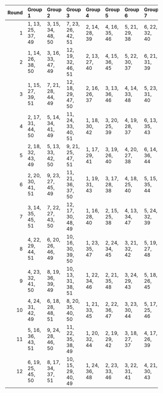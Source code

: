 |   Round | Group 1           | Group 2           | Group 3            | Group 4       | Group 5       | Group 6       | Group 7       | Group 8       | Group 9       | Group 10       | Group 11       | Group 12       |
|--------:|:------------------|:------------------|:-------------------|:--------------|:--------------|:--------------|:--------------|:--------------|:--------------|:---------------|:---------------|:---------------|
|       1 | 1, 13, 25, 37, 49 | 3, 15, 34, 48, 50 | 7, 23, 26, 42, 51  | 2, 14, 28, 39 | 4, 16, 35, 46 | 5, 21, 29, 38 | 6, 22, 32, 40 | 8, 24, 27, 44 | 9, 17, 33, 43 | 10, 18, 36, 41 | 11, 19, 30, 47 | 12, 20, 31, 45 |
|       2 | 1, 14, 26, 38, 50 | 3, 16, 33, 47, 49 | 12, 19, 32, 46, 51 | 2, 13, 27, 40 | 4, 15, 36, 45 | 5, 22, 30, 37 | 6, 21, 31, 39 | 7, 24, 25, 41 | 8, 23, 28, 43 | 9, 18, 34, 44  | 10, 17, 35, 42 | 11, 20, 29, 48 |
|       3 | 1, 15, 27, 39, 51 | 7, 21, 28, 44, 49 | 12, 18, 29, 47, 50 | 2, 16, 26, 37 | 3, 13, 36, 46 | 4, 14, 33, 48 | 5, 23, 31, 40 | 6, 24, 30, 38 | 8, 22, 25, 42 | 9, 19, 35, 41  | 10, 20, 34, 43 | 11, 17, 32, 45 |
|       4 | 2, 17, 31, 44, 50 | 5, 14, 34, 41, 49 | 11, 24, 33, 40, 51 | 1, 18, 30, 42 | 3, 20, 25, 39 | 4, 19, 28, 37 | 6, 13, 35, 43 | 7, 16, 29, 45 | 8, 15, 32, 47 | 9, 22, 26, 48  | 10, 21, 27, 46 | 12, 23, 36, 38 |
|       5 | 2, 18, 32, 43, 49 | 5, 13, 33, 42, 50 | 9, 21, 25, 47, 51  | 1, 17, 29, 41 | 3, 19, 26, 40 | 4, 20, 27, 38 | 6, 14, 36, 44 | 7, 15, 30, 46 | 8, 16, 31, 48 | 10, 22, 28, 45 | 11, 23, 34, 39 | 12, 24, 35, 37 |
|       6 | 2, 20, 30, 41, 51 | 9, 23, 27, 45, 49 | 11, 21, 36, 37, 50 | 1, 19, 31, 43 | 3, 17, 28, 38 | 4, 18, 25, 40 | 5, 15, 35, 44 | 6, 16, 34, 42 | 7, 13, 32, 48 | 8, 14, 29, 46  | 10, 24, 26, 47 | 12, 22, 33, 39 |
|       7 | 3, 14, 35, 45, 51 | 7, 22, 27, 43, 50 | 12, 17, 30, 48, 49 | 1, 16, 28, 40 | 2, 15, 25, 38 | 4, 13, 34, 47 | 5, 24, 32, 39 | 6, 23, 29, 37 | 8, 21, 26, 41 | 9, 20, 36, 42  | 10, 19, 33, 44 | 11, 18, 31, 46 |
|       8 | 4, 22, 29, 44, 51 | 6, 20, 26, 46, 49 | 10, 16, 30, 39, 50 | 1, 23, 35, 47 | 2, 24, 34, 45 | 3, 21, 32, 42 | 5, 19, 27, 48 | 7, 17, 36, 40 | 8, 18, 33, 38 | 9, 15, 31, 37  | 11, 13, 28, 41 | 12, 14, 25, 43 |
|       9 | 4, 23, 32, 41, 50 | 8, 19, 36, 39, 49 | 10, 13, 31, 38, 51 | 1, 22, 34, 46 | 2, 21, 35, 48 | 3, 24, 29, 43 | 5, 18, 26, 45 | 6, 17, 27, 47 | 7, 20, 33, 37 | 9, 14, 30, 40  | 11, 16, 25, 44 | 12, 15, 28, 42 |
|      10 | 4, 24, 31, 42, 49 | 6, 18, 28, 48, 51 | 8, 20, 35, 40, 50  | 1, 21, 33, 45 | 2, 22, 36, 47 | 3, 23, 30, 44 | 5, 17, 25, 46 | 7, 19, 34, 38 | 9, 13, 29, 39 | 10, 14, 32, 37 | 11, 15, 26, 43 | 12, 16, 27, 41 |
|      11 | 5, 16, 36, 43, 51 | 9, 24, 28, 46, 50 | 11, 22, 35, 38, 49 | 1, 20, 32, 44 | 2, 19, 29, 42 | 3, 18, 27, 37 | 4, 17, 26, 39 | 6, 15, 33, 41 | 7, 14, 31, 47 | 8, 13, 30, 45  | 10, 23, 25, 48 | 12, 21, 34, 40 |
|      12 | 6, 19, 25, 45, 50 | 8, 17, 34, 37, 51 | 10, 15, 29, 40, 49 | 1, 24, 36, 48 | 2, 23, 33, 46 | 3, 22, 31, 41 | 4, 21, 30, 43 | 5, 20, 28, 47 | 7, 18, 35, 39 | 9, 16, 32, 38  | 11, 14, 27, 42 | 12, 13, 26, 44 |